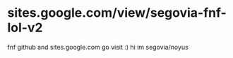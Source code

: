 # sites.google.com/view/segovia-fnf-lol-v2
fnf github and sites.google.com go visit :)
hi im segovia/noyus
